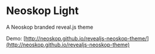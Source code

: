 # Neoskop Light
A Neoskop branded reveal.js theme

Demo: [http://neoskop.github.io/revealjs-neoskop-theme/](http://neoskop.github.io/revealjs-neoskop-theme)
